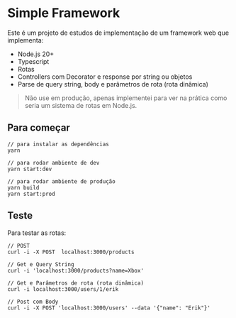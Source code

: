 # Simple Framework

Este é um projeto de estudos de implementação de um framework web que implementa:

- Node.js 20+
- Typescript
- Rotas
- Controllers com Decorator e response por string ou objetos
- Parse de query string, body e parâmetros de rota (rota dinâmica)

> Não use em produção, apenas implementei para ver na prática como seria um sistema de rotas em Node.js.

## Para começar

```
// para instalar as dependências
yarn

// para rodar ambiente de dev
yarn start:dev

// para rodar ambiente de produção
yarn build
yarn start:prod
```

## Teste

Para testar as rotas:

```
// POST
curl -i -X POST  localhost:3000/products

// Get e Query String
curl -i 'localhost:3000/products?name=Xbox'

// Get e Parâmetros de rota (rota dinâmica)
curl -i localhost:3000/users/1/erik

// Post com Body
curl -i -X POST 'localhost:3000/users' --data '{"name": "Erik"}'
```
